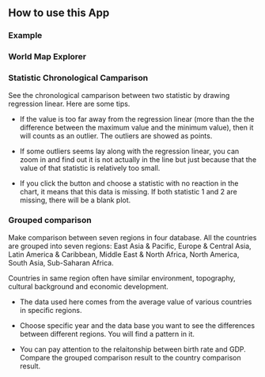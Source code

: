 How to use this App
---

### Example
### World Map Explorer
### Statistic Chronological Camparison
See the chronological camparison between two statistic by drawing regression linear. Here are some tips.

- If the value is too far away from the regression linear (more than the the difference between the maximum value and the minimum value), then it will counts as an outlier. The outliers are showed as points.

- If some outliers seems lay along with the regression linear, you can zoom in and find out it is not actually in the line but just because that the value of that statistic is relatively too small.

- If you click the button and choose a statistic with no reaction in the chart, it means that this data is missing. If both statistic 1 and 2 are missing, there will be a blank plot.

### Grouped comparison
Make comparison between seven regions in four database. All the countries are grouped into seven regions: East Asia & Pacific, Europe & Central Asia, Latin America & Caribbean, Middle East & North Africa, North America, South Asia, Sub-Saharan Africa.

Countries in same region often have similar environment, topography, cultural background and economic development.

- The data used here comes from the average value of various countries in specific regions.

- Choose specific year and the data base you want to see the differences between different regions. You will find a pattern in it.

- You can pay attention to the relaitonship between birth rate and GDP. Compare the grouped comparison result to the country comparison result.
